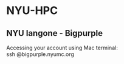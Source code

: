 # NYU-HPC

## NYU langone - Bigpurple

Accessing your account using Mac terminal:\
ssh <user name>@bigpurple.nyumc.org
